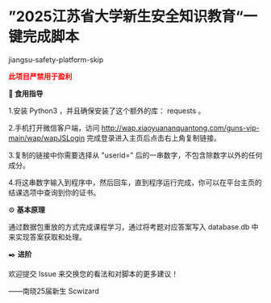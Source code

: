 # ”2025江苏省大学新生安全知识教育“一键完成脚本
jiangsu-safety-platform-skip

**<font color="red">此项目严禁用于盈利</font>**

**🤔 食用指导**

1.安装 Python3 ，并且确保安装了这个额外的库： requests 。

2.手机打开微信客户端，访问 http://wap.xiaoyuananquantong.com/guns-vip-main/wap/wapJSLogin 完成登录进入主页后点击右上角复制链接。

3.复制的链接中你需要选择从 "userid=" 后的一串数字，不包含除数字以外的任何成分。

4.将这串数字输入到程序中，然后回车，直到程序运行完成，你可以在平台主页的结课选项中查询到你的证书。

⚙ **基本原理**

通过数据包重放的方式完成课程学习，通过将考题对应答案写入 database.db 中来实现答案获取和处理。

✒️ **进阶**

欢迎提交 Issue 来交换您的看法和对脚本的更多建议！

——南晓25届新生 Scwizard
